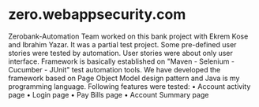 # zero.webappsecurity.com

Zerobank-Automation
Team worked on this bank project with Ekrem Kose and Ibrahim Yazar. It was a partial test project. 
Some pre-defined user stories were tested by automation. 
User stories were about only user interface.
Framework is basically established on "Maven - Selenium - Cucumber - JUnit" test automation tools.
We have developed the framework based on Page Object Model design pattern and Java is my programming language.
Following features were tested:
•	Account activity page
•	Login page
•	Pay Bills page
•   Account Summary page